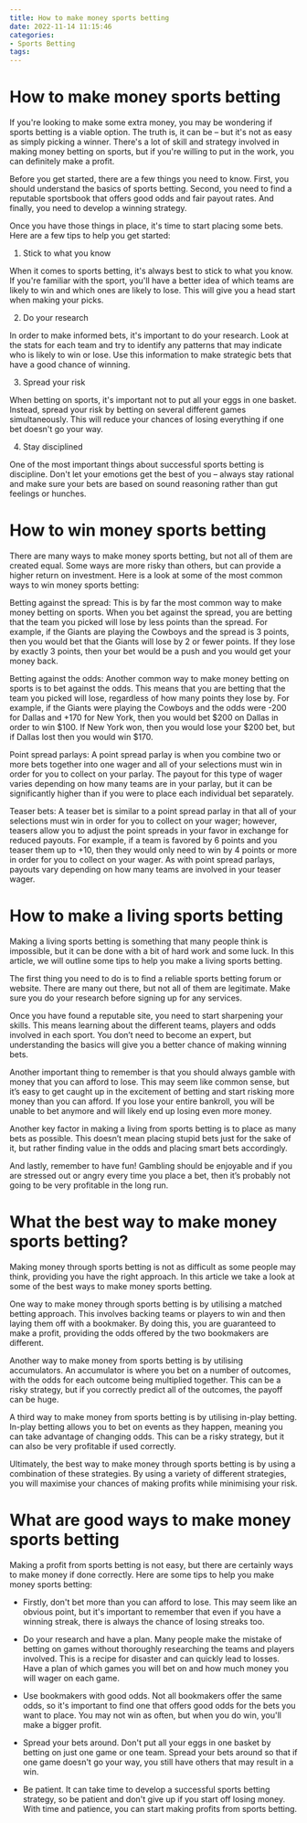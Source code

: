 ```yaml
---
title: How to make money sports betting 
date: 2022-11-14 11:15:46
categories:
- Sports Betting
tags:
---
```



#  How to make money sports betting 

If you're looking to make some extra money, you may be wondering if sports betting is a viable option. The truth is, it can be – but it's not as easy as simply picking a winner. There's a lot of skill and strategy involved in making money betting on sports, but if you're willing to put in the work, you can definitely make a profit.

Before you get started, there are a few things you need to know. First, you should understand the basics of sports betting. Second, you need to find a reputable sportsbook that offers good odds and fair payout rates. And finally, you need to develop a winning strategy.

Once you have those things in place, it's time to start placing some bets. Here are a few tips to help you get started:

1. Stick to what you know

When it comes to sports betting, it's always best to stick to what you know. If you're familiar with the sport, you'll have a better idea of which teams are likely to win and which ones are likely to lose. This will give you a head start when making your picks.

2. Do your research

In order to make informed bets, it's important to do your research. Look at the stats for each team and try to identify any patterns that may indicate who is likely to win or lose. Use this information to make strategic bets that have a good chance of winning.

3. Spread your risk

When betting on sports, it's important not to put all your eggs in one basket. Instead, spread your risk by betting on several different games simultaneously. This will reduce your chances of losing everything if one bet doesn't go your way.

4. Stay disciplined

One of the most important things about successful sports betting is discipline. Don't let your emotions get the best of you – always stay rational and make sure your bets are based on sound reasoning rather than gut feelings or hunches.

#  How to win money sports betting 

There are many ways to make money sports betting, but not all of them are created equal. Some ways are more risky than others, but can provide a higher return on investment. Here is a look at some of the most common ways to win money sports betting:

Betting against the spread: This is by far the most common way to make money betting on sports. When you bet against the spread, you are betting that the team you picked will lose by less points than the spread. For example, if the Giants are playing the Cowboys and the spread is 3 points, then you would bet that the Giants will lose by 2 or fewer points. If they lose by exactly 3 points, then your bet would be a push and you would get your money back.

Betting against the odds: Another common way to make money betting on sports is to bet against the odds. This means that you are betting that the team you picked will lose, regardless of how many points they lose by. For example, if the Giants were playing the Cowboys and the odds were -200 for Dallas and +170 for New York, then you would bet $200 on Dallas in order to win $100. If New York won, then you would lose your $200 bet, but if Dallas lost then you would win $170.

Point spread parlays: A point spread parlay is when you combine two or more bets together into one wager and all of your selections must win in order for you to collect on your parlay. The payout for this type of wager varies depending on how many teams are in your parlay, but it can be significantly higher than if you were to place each individual bet separately.

Teaser bets: A teaser bet is similar to a point spread parlay in that all of your selections must win in order for you to collect on your wager; however, teasers allow you to adjust the point spreads in your favor in exchange for reduced payouts. For example, if a team is favored by 6 points and you teaser them up to +10, then they would only need to win by 4 points or more in order for you to collect on your wager. As with point spread parlays, payouts vary depending on how many teams are involved in your teaser wager.

#  How to make a living sports betting 

Making a living sports betting is something that many people think is impossible, but it can be done with a bit of hard work and some luck. In this article, we will outline some tips to help you make a living sports betting.

The first thing you need to do is to find a reliable sports betting forum or website. There are many out there, but not all of them are legitimate. Make sure you do your research before signing up for any services.

Once you have found a reputable site, you need to start sharpening your skills. This means learning about the different teams, players and odds involved in each sport. You don’t need to become an expert, but understanding the basics will give you a better chance of making winning bets.

Another important thing to remember is that you should always gamble with money that you can afford to lose. This may seem like common sense, but it’s easy to get caught up in the excitement of betting and start risking more money than you can afford. If you lose your entire bankroll, you will be unable to bet anymore and will likely end up losing even more money.

Another key factor in making a living from sports betting is to place as many bets as possible. This doesn’t mean placing stupid bets just for the sake of it, but rather finding value in the odds and placing smart bets accordingly.

And lastly, remember to have fun! Gambling should be enjoyable and if you are stressed out or angry every time you place a bet, then it’s probably not going to be very profitable in the long run.

#  What the best way to make money sports betting? 

Making money through sports betting is not as difficult as some people may think, providing you have the right approach. In this article we take a look at some of the best ways to make money sports betting.

One way to make money through sports betting is by utilising a matched betting approach. This involves backing teams or players to win and then laying them off with a bookmaker. By doing this, you are guaranteed to make a profit, providing the odds offered by the two bookmakers are different.

Another way to make money from sports betting is by utilising accumulators. An accumulator is where you bet on a number of outcomes, with the odds for each outcome being multiplied together. This can be a risky strategy, but if you correctly predict all of the outcomes, the payoff can be huge.

A third way to make money from sports betting is by utilising in-play betting. In-play betting allows you to bet on events as they happen, meaning you can take advantage of changing odds. This can be a risky strategy, but it can also be very profitable if used correctly.

Ultimately, the best way to make money through sports betting is by using a combination of these strategies. By using a variety of different strategies, you will maximise your chances of making profits while minimising your risk.

#  What are good ways to make money sports betting

Making a profit from sports betting is not easy, but there are certainly ways to make money if done correctly. Here are some tips to help you make money sports betting:

* Firstly, don't bet more than you can afford to lose. This may seem like an obvious point, but it's important to remember that even if you have a winning streak, there is always the chance of losing streaks too.

* Do your research and have a plan. Many people make the mistake of betting on games without thoroughly researching the teams and players involved. This is a recipe for disaster and can quickly lead to losses. Have a plan of which games you will bet on and how much money you will wager on each game.

* Use bookmakers with good odds. Not all bookmakers offer the same odds, so it's important to find one that offers good odds for the bets you want to place. You may not win as often, but when you do win, you'll make a bigger profit.

* Spread your bets around. Don't put all your eggs in one basket by betting on just one game or one team. Spread your bets around so that if one game doesn't go your way, you still have others that may result in a win.

* Be patient. It can take time to develop a successful sports betting strategy, so be patient and don't give up if you start off losing money. With time and patience, you can start making profits from sports betting.